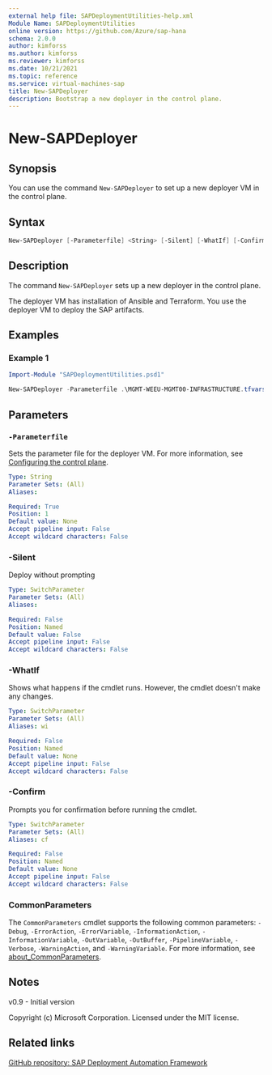 ```yaml
---
external help file: SAPDeploymentUtilities-help.xml
Module Name: SAPDeploymentUtilities
online version: https://github.com/Azure/sap-hana
schema: 2.0.0
author: kimforss
ms.author: kimforss
ms.reviewer: kimforss
ms.date: 10/21/2021
ms.topic: reference
ms.service: virtual-machines-sap
title: New-SAPDeployer
description: Bootstrap a new deployer in the control plane.
---
```


# New-SAPDeployer

## Synopsis
You can use the command `New-SAPDeployer` to set up a new deployer VM in the control plane.

## Syntax

```powershell
New-SAPDeployer [-Parameterfile] <String> [-Silent] [-WhatIf] [-Confirm] [<CommonParameters>]
```

## Description
The command `New-SAPDeployer` sets up a new deployer in the control plane.

The deployer VM has installation of Ansible and Terraform. You use the deployer VM to deploy the SAP artifacts.


## Examples

### Example 1

```powershell
Import-Module "SAPDeploymentUtilities.psd1"

New-SAPDeployer -Parameterfile .\MGMT-WEEU-MGMT00-INFRASTRUCTURE.tfvars
```

## Parameters

### `-Parameterfile`
Sets the parameter file for the deployer VM. For more information, see [Configuring the control plane](../automation-configure-control-plane.md#deployer).

```yaml
Type: String
Parameter Sets: (All)
Aliases:

Required: True
Position: 1
Default value: None
Accept pipeline input: False
Accept wildcard characters: False
```

### -Silent
Deploy without prompting

```yaml
Type: SwitchParameter
Parameter Sets: (All)
Aliases:

Required: False
Position: Named
Default value: False
Accept pipeline input: False
Accept wildcard characters: False
```

### -WhatIf
Shows what happens if the cmdlet runs. However, the cmdlet doesn't make any changes.

```yaml
Type: SwitchParameter
Parameter Sets: (All)
Aliases: wi

Required: False
Position: Named
Default value: None
Accept pipeline input: False
Accept wildcard characters: False
```

### -Confirm
Prompts you for confirmation before running the cmdlet.

```yaml
Type: SwitchParameter
Parameter Sets: (All)
Aliases: cf

Required: False
Position: Named
Default value: None
Accept pipeline input: False
Accept wildcard characters: False
```

### CommonParameters
The `CommonParameters` cmdlet supports the following common parameters:  `-Debug`, `-ErrorAction`, `-ErrorVariable`, `-InformationAction`, `-InformationVariable`, `-OutVariable`, `-OutBuffer`, `-PipelineVariable`, `-Verbose`, `-WarningAction`, and `-WarningVariable`. For more information, see [about_CommonParameters](https://go.microsoft.com/fwlink/?LinkID=113216).

## Notes
v0.9 - Initial version

Copyright (c) Microsoft Corporation.
Licensed under the MIT license.

## Related links

[GitHub repository: SAP Deployment Automation Framework](https://github.com/Azure/sap-hana)
